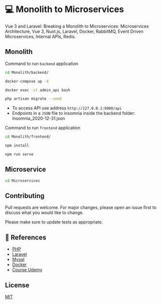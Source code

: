 # 💻 Monolith to Microservices

Vue 3 and Laravel: Breaking a Monolith to Microservices: Microservices Architecture, Vue 3, Nuxt.js, Laravel, Docker, RabbitMQ, Event Driven Microservices, Internal APIs, Redis.

## Monolith

Command to run `backend` application

```bash
cd Monolith/backend/

docker-compose up -d

docker exec -it admin_api bash

php artisan migrate --seed
```

- To access API use address `http://127.0.0.1:8000/api`
- Endpoints in a `JSON` file to insomnia inside the backend folder: Insomnia_2020-12-31.json

Command to run `frontend` application

```bash
cd Monolith/frontend/

npm install

npm run serve
```

## Microservice

```bash
cd Microservices
```

## Contributing
Pull requests are welcome. For major changes, please open an issue first to discuss what you would like to change.

Please make sure to update tests as appropriate.

## 🚀 References

-   [PHP](https://www.php.net/)
-   [Laravel](https://laravel.com/)
-   [Mysql](https://mysql.com/)
-   [Docker](https://docker.com/)
-   [Course Udemy](https://www.udemy.com/course/vue-laravel-microservices/)

## License
[MIT](https://choosealicense.com/licenses/mit/)
